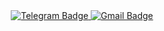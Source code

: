 <div id="badges" align="center">
<a href="https://telegram.org/a/">
 <img src = "https://cdn-icons-png.flaticon.com/128/2111/2111646.png" alt="Telegram Badge"/>
  </a>
  <a href= " https://mail.google.com/mail/u/1/#inbox">
    <img src = "https://ssl.gstatic.com/ui/v1/icons/mail/rfr/logo_gmail_lockup_default_1x_r5.png" alt="Gmail Badge"/>
  </a>
</div>
